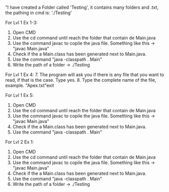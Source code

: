 "I have created a Folder called 'Testing', it contains many folders and .txt, the pathing in cmd is: './Testing'

For Lvl 1 Ex 1-3:
  1. Open CMD
  2. Use the cd command until reach the folder that contain de Main.java
  3. Use the command javac to copile the java file. Something like this -> "javac Main.java"
  4. Check if the a Main.class has been generated next to Main.java.
  5. Use the command "java -classpath . Main"
  6. Write the path of a folder -> ./Testing

For Lvl 1 Ex 4:
  7. The program will ask you if there is any file that you want to read, if that is the case. Type yes.
  8. Type the complete name of the file, example. "Apex.txt"exit

For Lvl 1 Ex 5:
  1. Open CMD
  2. Use the cd command until reach the folder that contain de Main.java
  3. Use the command javac to copile the java file. Something like this -> "javac Main.java"
  4. Check if the a Main.class has been generated next to Main.java.
  5. Use the command "java -classpath . Main"

For Lvl 2 Ex 1:
  1. Open CMD
  2. Use the cd command until reach the folder that contain de Main.java
  3. Use the command javac to copile the java file. Something like this -> "javac Main.java"
  4. Check if the a Main.class has been generated next to Main.java.
  5. Use the command "java -classpath . Main"
  6. Write the path of a folder -> ./Testing
